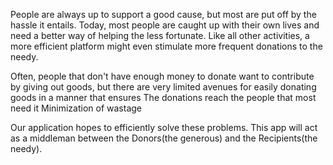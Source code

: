 People are always up to support a good cause, but most are put off by the hassle it entails. Today, most people are caught up with their own lives and need a better way of helping the less fortunate. Like all other activities, a more efficient platform might even stimulate more frequent donations to the needy.

Often, people that don't have enough money to donate want to contribute by giving out goods, but there are very limited avenues for easily donating goods in a manner that ensures
The donations reach the people that most need it
Minimization of wastage

Our application hopes to efficiently solve these problems. This app will act as a middleman between the Donors(the generous) and the Recipients(the needy). 
